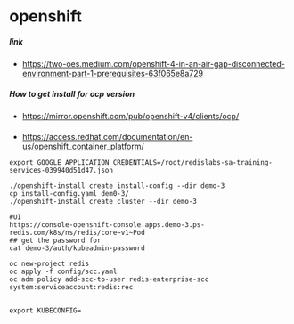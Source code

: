 # openshift

##### link
  - https://two-oes.medium.com/openshift-4-in-an-air-gap-disconnected-environment-part-1-prerequisites-63f065e8a729


##### How to get install for ocp version
  - https://mirror.openshift.com/pub/openshift-v4/clients/ocp/

####
  - https://access.redhat.com/documentation/en-us/openshift_container_platform/

```
export GOOGLE_APPLICATION_CREDENTIALS=/root/redislabs-sa-training-services-039940d51d47.json

./openshift-install create install-config --dir demo-3
cp install-config.yaml dem0-3/
./openshift-install create cluster --dir demo-3

#UI
https://console-openshift-console.apps.demo-3.ps-redis.com/k8s/ns/redis/core~v1~Pod
## get the password for
cat demo-3/auth/kubeadmin-password

oc new-project redis
oc apply -f config/scc.yaml
oc adm policy add-scc-to-user redis-enterprise-scc system:serviceaccount:redis:rec


export KUBECONFIG=
```
